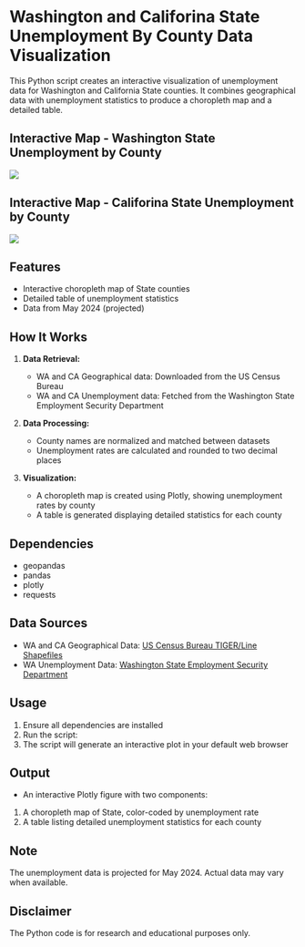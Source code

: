 # Washington and Califorina State Unemployment By County Data Visualization

This Python script creates an interactive visualization of unemployment data for Washington and California State counties. It combines geographical data with unemployment statistics to produce a choropleth map and a detailed table.

## Interactive Map - Washington State Unemployment by County
![](https://github.com/ericyoc/WA_unemploy_interactive_poc/blob/main/wa_state_unemploy_interactive_map.jpg)


## Interactive Map - Califorina State Unemployment by County
![](https://github.com/ericyoc/WA_unemploy_interactive_poc/blob/main/ca_state_unemploy_interactive_map.jpg)

## Features

- Interactive choropleth map of State counties
- Detailed table of unemployment statistics
- Data from May 2024 (projected)

## How It Works

1. **Data Retrieval:**
   - WA and CA Geographical data: Downloaded from the US Census Bureau
   - WA and CA Unemployment data: Fetched from the Washington State Employment Security Department

2. **Data Processing:**
   - County names are normalized and matched between datasets
   - Unemployment rates are calculated and rounded to two decimal places

3. **Visualization:**
   - A choropleth map is created using Plotly, showing unemployment rates by county
   - A table is generated displaying detailed statistics for each county

## Dependencies

- geopandas
- pandas
- plotly
- requests

## Data Sources

- WA and CA Geographical Data: [US Census Bureau TIGER/Line Shapefiles](https://www2.census.gov/geo/tiger/TIGER2023/COUNTY/tl_2023_us_county.zip)
- WA Unemployment Data: [Washington State Employment Security Department](https://media.esd.wa.gov/esdwa/Default/ESDWAGOV/labor-market-info/Libraries/Regional-reports/LAUS/Unemployment%20Statistics%20by%20County%20-%20May%202024.xlsx)

## Usage

1. Ensure all dependencies are installed
2. Run the script:
3. The script will generate an interactive plot in your default web browser

## Output

- An interactive Plotly figure with two components:
1. A choropleth map of State, color-coded by unemployment rate
2. A table listing detailed unemployment statistics for each county

## Note

The unemployment data is projected for May 2024. Actual data may vary when available.

## Disclaimer

The Python code is for research and educational purposes only.
